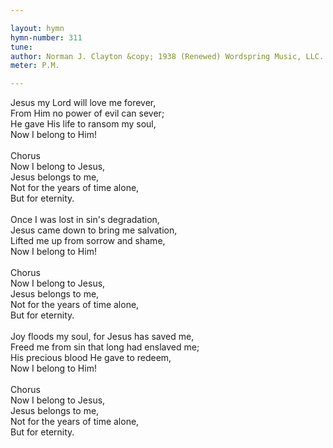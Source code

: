 ```yaml
---

layout: hymn
hymn-number: 311
tune: 
author: Norman J. Clayton &copy; 1938 (Renewed) Wordspring Music, LLC. All Rights Reserved. Used By Permission.
meter: P.M.

---
```

Jesus my Lord will love me forever,<br>From Him no power of evil can sever;<br>He gave His life to ransom my soul,<br>Now I belong to Him!<br><br>Chorus<br>Now I belong to Jesus,<br>Jesus belongs to me,<br>Not for the years of time alone,<br>But for eternity.<br><br>Once I was lost in sin's degradation,<br>Jesus came down to bring me salvation,<br>Lifted me up from sorrow and shame,<br>Now I belong to Him!<br><br>Chorus<br>Now I belong to Jesus,<br>Jesus belongs to me,<br>Not for the years of time alone,<br>But for eternity.<br><br>Joy floods my soul, for Jesus has saved me,<br>Freed me from sin that long had enslaved me;<br>His precious blood He gave to redeem,<br>Now I belong to Him!<br><br>Chorus<br>Now I belong to Jesus,<br>Jesus belongs to me,<br>Not for the years of time alone,<br>But for eternity.<br><br><br>
